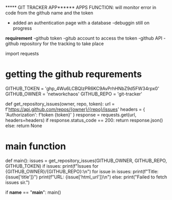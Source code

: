 ***** GIT TRACKER APP******
APPS FUNCTION: will monitor error in code from the github name and the token 
- added an authentication page with a database 
-debuggin still on progress 


**requirement**
-github token
-gitub account to access the token
-github API
-github repository for the tracking to take place



































































































import requests

# getting  the github requrements
GITHUB_TOKEN = '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'
GITHUB_OWNER = 'networkchaos'
GITHUB_REPO = 'git-tracker'

def get_repository_issues(owner, repo, token):
    url = f'https://api.github.com/repos/{owner}/{repo}/issues'
    headers = {
        'Authorization': f'token {token}'
    }
    response = requests.get(url, headers=headers)
    if response.status_code == 200:
        return response.json()
    else:
        return None

# main function 
def main():
    issues = get_repository_issues(GITHUB_OWNER, GITHUB_REPO, GITHUB_TOKEN)
    if issues:
        print(f"Issues for {GITHUB_OWNER}/{GITHUB_REPO}:\n")
        for issue in issues:
            print(f"Title: {issue['title']}")
            print(f"URL: {issue['html_url']}\n")
    else:
        print("Failed to fetch issues sir.")

if __name__ == "__main__":
    main()
